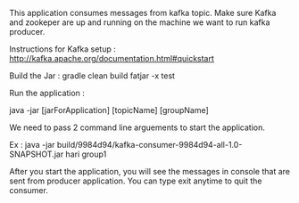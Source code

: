 This application consumes messages from kafka topic. Make sure Kafka and zookeper are up and running on the machine we want to run kafka producer.

Instructions for Kafka setup : http://kafka.apache.org/documentation.html#quickstart

Build the Jar : gradle clean build fatjar -x test

Run the application :

java -jar [jarForApplication] [topicName] [groupName]

We need to pass 2 command line arguements to start the application.

Ex : java -jar build/9984d94/kafka-consumer-9984d94-all-1.0-SNAPSHOT.jar hari group1

After you start the application, you will see the messages in console that are sent from producer application. You can type exit anytime to quit the consumer.